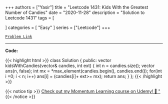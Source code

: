 
+++
authors = ["Yasir"]
title = "Leetcode 1431: Kids With the Greatest Number of Candies"
date = "2020-11-28"
description = "Solution to Leetcode 1431"
tags = [
    
]
categories = [
    "Easy"
]
series = ["Leetcode"]
+++



[`Problem Link`](https://leetcode.com/problems/kids-with-the-greatest-number-of-candies/description/)

---

**Code:**

{{< highlight html >}}
class Solution {
public:
    vector<bool> kidsWithCandies(vector<int>& candies, int ext) {
        int n = candies.size();
        vector<bool> ans(n, false);
        int mx = *max_element(candies.begin(), candies.end());
        for(int i =0; i < n; i++)
            ans[i] = (candies[i]+ ext>= mx);
        return ans;
    }
};
{{< /highlight >}}


{{< notice tip >}}
[Check out my Momentum Learning course on Udemy! 🚀 "](https://www.udemy.com/course/blind-75-the-data-structures-and-algorithms-essentials/)
{{< /notice >}}

